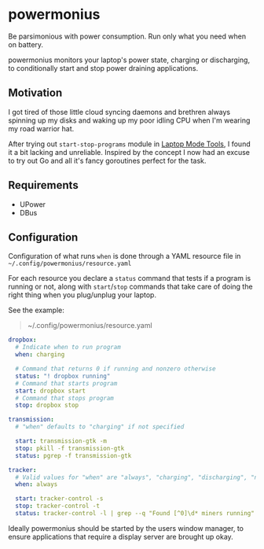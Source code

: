 # powermonius

Be parsimonious with power consumption. Run only what you need when on battery.

powermonius monitors your laptop's power state, charging or discharging, to  conditionally start and stop power draining applications.

## Motivation

I got tired of those little cloud syncing daemons and brethren always spinning up my disks and waking up my poor idling CPU when I'm wearing my road warrior hat.

After trying out `start-stop-programs` module in [Laptop Mode Tools][lmt], I found it a bit lacking and unreliable. Inspired by the concept I now had an excuse to try out Go and all it's fancy goroutines perfect for the task.

## Requirements

+   UPower
+   DBus

## Configuration

Configuration of what runs `when` is done through a YAML resource file in `~/.config/powermonius/resource.yaml`

For each resource you declare a `status` command that tests if a program is running or not, along with `start`/`stop` commands that take care of doing the right thing when you plug/unplug your laptop.

See the example:

> ~/.config/powermonius/resource.yaml

```yaml
dropbox:
  # Indicate when to run program
  when: charging

  # Command that returns 0 if running and nonzero otherwise
  status: "! dropbox running"
  # Command that starts program
  start: dropbox start
  # Command that stops program
  stop: dropbox stop

transmission:
  # "when" defaults to "charging" if not specified

  start: transmission-gtk -m
  stop: pkill -f transmission-gtk
  status: pgrep -f transmission-gtk

tracker:
  # Valid values for "when" are "always", "charging", "discharging", "never"
  when: always

  start: tracker-control -s
  stop: tracker-control -t
  status: tracker-control -l | grep --q "Found [^0]\d* miners running"
```

Ideally powermonius should be started by the users window manager, to ensure applications that require a display server are brought up okay.

[lmt]: http://samwel.tk/laptop_mode/

